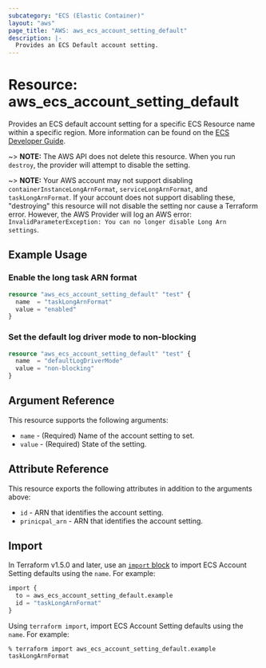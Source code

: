 ```yaml
---
subcategory: "ECS (Elastic Container)"
layout: "aws"
page_title: "AWS: aws_ecs_account_setting_default"
description: |-
  Provides an ECS Default account setting.
---
```


# Resource: aws_ecs_account_setting_default

Provides an ECS default account setting for a specific ECS Resource name within a specific region. More information can be found on the [ECS Developer Guide](https://docs.aws.amazon.com/AmazonECS/latest/developerguide/ecs-account-settings.html).

~> **NOTE:** The AWS API does not delete this resource. When you run `destroy`, the provider will attempt to disable the setting.

~> **NOTE:** Your AWS account may not support disabling `containerInstanceLongArnFormat`, `serviceLongArnFormat`, and `taskLongArnFormat`. If your account does not support disabling these, "destroying" this resource will not disable the setting nor cause a Terraform error. However, the AWS Provider will log an AWS error: `InvalidParameterException: You can no longer disable Long Arn settings`.

## Example Usage

### Enable the long task ARN format

```terraform
resource "aws_ecs_account_setting_default" "test" {
  name  = "taskLongArnFormat"
  value = "enabled"
}
```

### Set the default log driver mode to non-blocking

```terraform
resource "aws_ecs_account_setting_default" "test" {
  name  = "defaultLogDriverMode"
  value = "non-blocking"
}
```

## Argument Reference

This resource supports the following arguments:

* `name` - (Required) Name of the account setting to set.
* `value` - (Required) State of the setting.

## Attribute Reference

This resource exports the following attributes in addition to the arguments above:

* `id` - ARN that identifies the account setting.
* `prinicpal_arn` - ARN that identifies the account setting.

## Import

In Terraform v1.5.0 and later, use an [`import` block](https://developer.hashicorp.com/terraform/language/import) to import ECS Account Setting defaults using the `name`. For example:

```terraform
import {
  to = aws_ecs_account_setting_default.example
  id = "taskLongArnFormat"
}
```

Using `terraform import`, import ECS Account Setting defaults using the `name`. For example:

```console
% terraform import aws_ecs_account_setting_default.example taskLongArnFormat
```
